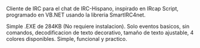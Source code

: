 Cliente de IRC para el chat de IRC-Hispano, inspirado en IRcap Script, programado en VB.NET usando la libreria SmartIRC4net.

Simple .EXE de 284KB (No requiere instalacion). Solo eventos basicos, sin comandos, decodificacion de texto decorativo, tamaño de texto ajustable, 4 colores disponibles. Simple, funcional y practico.
